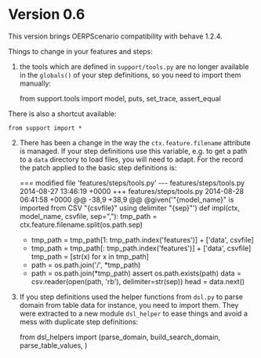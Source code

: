 Version 0.6
===========


This version brings OERPScenario compatibility with behave 1.2.4. 

Things to change in your features and steps:

1. the tools which are defined in `support/tools.py` are no longer available in
the `globals()` of your step definitions, so you need to import them manually:

    from support.tools import model, puts, set_trace, assert_equal

There is also a shortcut available:

    from support import *



2. There has been a change in the way the `ctx.feature.filename` attribute is
managed. If your step definitions use this variable, e.g. to get a path to a
`data` directory to load files, you will need to adapt. For the record the
patch applied to the basic step definitions is:

    === modified file 'features/steps/tools.py'
    --- features/steps/tools.py     2014-08-27 13:46:19 +0000
    +++ features/steps/tools.py     2014-08-28 06:41:58 +0000
    @@ -38,9 +38,9 @@
     @given('"{model_name}" is imported from CSV "{csvfile}" using delimiter "{sep}"')
     def impl(ctx, model_name, csvfile, sep=","):
         tmp_path = ctx.feature.filename.split(os.path.sep)
    -    tmp_path = tmp_path[1: tmp_path.index('features')] + ['data', csvfile]
    +    tmp_path = tmp_path[: tmp_path.index('features')] + ['data', csvfile]
         tmp_path = [str(x) for x in tmp_path]
    -    path = os.path.join('/', *tmp_path)
    +    path = os.path.join(*tmp_path)
         assert os.path.exists(path)
         data = csv.reader(open(path, 'rb'), delimiter=str(sep))
         head = data.next()

3. If you step definitions used the helper functions from `dsl.py` to parse
domain from table data for instance, you need to import them. They were
extracted to a new module `dsl_helper` to ease things and avoid a mess with
duplicate step definitions:

    from dsl_helpers import (parse_domain,
                             build_search_domain,
                             parse_table_values,
                             )


